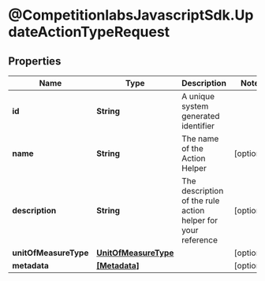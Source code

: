 # @CompetitionlabsJavascriptSdk.UpdateActionTypeRequest

## Properties

Name | Type | Description | Notes
------------ | ------------- | ------------- | -------------
**id** | **String** | A unique system generated identifier | 
**name** | **String** | The name of the Action Helper | [optional] 
**description** | **String** | The description of the rule action helper for your reference | [optional] 
**unitOfMeasureType** | [**UnitOfMeasureType**](docs/UnitOfMeasureType.md) |  | [optional] 
**metadata** | [**[Metadata]**](docs/Metadata.md) |  | [optional] 


